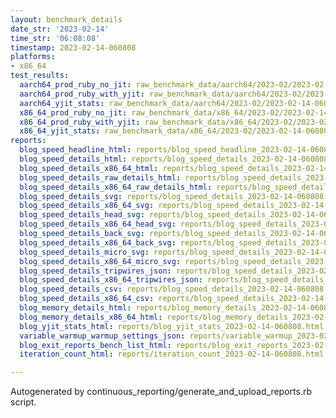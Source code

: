 ```yaml
---
layout: benchmark_details
date_str: '2023-02-14'
time_str: '06:08:08'
timestamp: 2023-02-14-060808
platforms:
- x86_64
test_results:
  aarch64_prod_ruby_no_jit: raw_benchmark_data/aarch64/2023-02/2023-02-14-060808_basic_benchmark_aarch64_prod_ruby_no_jit.json
  aarch64_prod_ruby_with_yjit: raw_benchmark_data/aarch64/2023-02/2023-02-14-060808_basic_benchmark_aarch64_prod_ruby_with_yjit.json
  aarch64_yjit_stats: raw_benchmark_data/aarch64/2023-02/2023-02-14-060808_basic_benchmark_aarch64_yjit_stats.json
  x86_64_prod_ruby_no_jit: raw_benchmark_data/x86_64/2023-02/2023-02-14-060808_basic_benchmark_x86_64_prod_ruby_no_jit.json
  x86_64_prod_ruby_with_yjit: raw_benchmark_data/x86_64/2023-02/2023-02-14-060808_basic_benchmark_x86_64_prod_ruby_with_yjit.json
  x86_64_yjit_stats: raw_benchmark_data/x86_64/2023-02/2023-02-14-060808_basic_benchmark_x86_64_yjit_stats.json
reports:
  blog_speed_headline_html: reports/blog_speed_headline_2023-02-14-060808.html
  blog_speed_details_html: reports/blog_speed_details_2023-02-14-060808.html
  blog_speed_details_x86_64_html: reports/blog_speed_details_2023-02-14-060808.x86_64.html
  blog_speed_details_raw_details_html: reports/blog_speed_details_2023-02-14-060808.raw_details.html
  blog_speed_details_x86_64_raw_details_html: reports/blog_speed_details_2023-02-14-060808.x86_64.raw_details.html
  blog_speed_details_svg: reports/blog_speed_details_2023-02-14-060808.svg
  blog_speed_details_x86_64_svg: reports/blog_speed_details_2023-02-14-060808.x86_64.svg
  blog_speed_details_head_svg: reports/blog_speed_details_2023-02-14-060808.head.svg
  blog_speed_details_x86_64_head_svg: reports/blog_speed_details_2023-02-14-060808.x86_64.head.svg
  blog_speed_details_back_svg: reports/blog_speed_details_2023-02-14-060808.back.svg
  blog_speed_details_x86_64_back_svg: reports/blog_speed_details_2023-02-14-060808.x86_64.back.svg
  blog_speed_details_micro_svg: reports/blog_speed_details_2023-02-14-060808.micro.svg
  blog_speed_details_x86_64_micro_svg: reports/blog_speed_details_2023-02-14-060808.x86_64.micro.svg
  blog_speed_details_tripwires_json: reports/blog_speed_details_2023-02-14-060808.tripwires.json
  blog_speed_details_x86_64_tripwires_json: reports/blog_speed_details_2023-02-14-060808.x86_64.tripwires.json
  blog_speed_details_csv: reports/blog_speed_details_2023-02-14-060808.csv
  blog_speed_details_x86_64_csv: reports/blog_speed_details_2023-02-14-060808.x86_64.csv
  blog_memory_details_html: reports/blog_memory_details_2023-02-14-060808.html
  blog_memory_details_x86_64_html: reports/blog_memory_details_2023-02-14-060808.x86_64.html
  blog_yjit_stats_html: reports/blog_yjit_stats_2023-02-14-060808.html
  variable_warmup_warmup_settings_json: reports/variable_warmup_2023-02-14-060808.warmup_settings.json
  blog_exit_reports_bench_list_html: reports/blog_exit_reports_2023-02-14-060808.bench_list.html
  iteration_count_html: reports/iteration_count_2023-02-14-060808.html

---
```

Autogenerated by continuous_reporting/generate_and_upload_reports.rb script.
